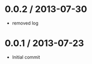 
0.0.2 / 2013-07-30
==================

 * removed log

0.0.1 / 2013-07-23
==================

 * Initial commit
